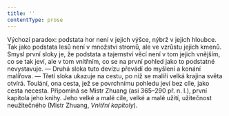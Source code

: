 ```yaml
---
title: ''
contentType: prose
---
```


Výchozí paradox: podstata hor není v jejich výšce, nýbrž v jejich hloubce. Tak jako podstata lesů není v množství stromů, ale ve vzrůstu jejich kmenů. Smysl první sloky je, že podstata a tajemství věcí není v tom jejich vnějším, co se tak jeví, ale v tom vnitřním, co se na první pohled jako to podstatné nevystavuje. — Druhá sloka tuto devízu převádí do myšlení a konání malířova. — Třetí sloka ukazuje na cestu, po níž se malíři velká krajina světa otvírá. Toulání, ona cesta, jež se povrchnímu pohledu jeví bez cíle, jako cesta necesta. Připomíná se Mistr Zhuang (asi 365–290 př. n. l.), první kapitola jeho knihy. Jeho velké a malé cíle, velké a malé užití, užitečnost neužitečného (Mistr Zhuang, _Vnitřní_ _kapitoly_).
